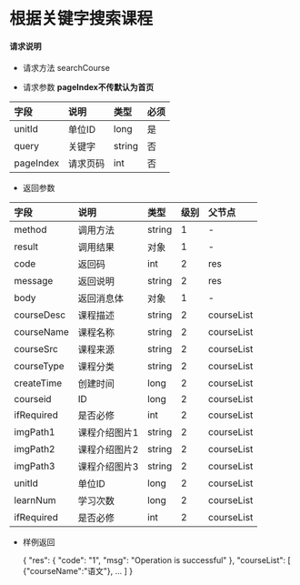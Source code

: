 # 根据关键字搜索课程

#### **请求说明**

* 请求方法 searchCourse

* 请求参数
**pageIndex不传默认为首页**


| 字段 | 说明 | 类型 | 必须 |
| :--- | :--- | :--- | :--- |
| unitId| 单位ID | long | 是 |
| query | 关键字 | string | 否 |
| pageIndex| 请求页码 | int | 否 |

* 返回参数

| 字段 | 说明 | 类型 | 级别 | 父节点 |
| :--- | :--- | :--- | :--- | :--- |
| method| 调用方法 | string | 1 | - |
| result | 调用结果 | 对象 | 1 | - |
| code | 返回码| int | 2 | res |
| message| 返回说明 | string | 2 | res |
| body | 返回消息体 | 对象 | 1 | - |
| courseDesc| 课程描述 | string | 2 |courseList|
| courseName| 课程名称 | string | 2 |courseList|
| courseSrc| 课程来源 | string | 2 |courseList|
| courseType| 课程分类 | string | 2 |courseList|
| createTime| 创建时间 | long| 2 |courseList|
| courseid| ID | long | 2 |courseList|
| ifRequired | 是否必修 | int | 2 |courseList|
| imgPath1| 课程介绍图片1 | string | 2 |courseList|
| imgPath2| 课程介绍图片2 | string | 2 |courseList|
| imgPath3| 课程介绍图片3 | string | 2 |courseList|
| unitId| 单位ID | long | 2 |courseList|
| learnNum| 学习次数 | long | 2 |courseList|
| ifRequired | 是否必修 | int | 2 |courseList|

* 样例返回

    
    {
    "res": 
        {
            "code": "1", 
            "msg": "Operation is successful"
        },
        "courseList":
        [
           {"courseName":"语文"},
            ...
        ] 
    }

